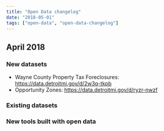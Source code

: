 ```yaml
---
title: "Open Data changelog"
date: "2018-05-01"
tags: ["open-data", "open-data-changelog"]
---
```


## April 2018

### New datasets

- Wayne County Property Tax Foreclosures: https://data.detroitmi.gov/d/2w3q-tkpb
- Opportunity Zones: https://data.detroitmi.gov/d/ryzr-nwzf

### Existing datasets

### New tools built with open data
